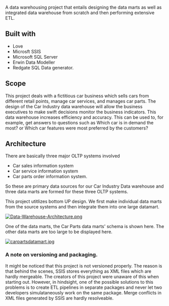 A data warehousing project that entails designing the data marts as well as integrated data warehouse from scratch and then performing extensive ETL.



## Built with

- Love
- Microsft SSIS
- Microsoft SQL Server
- Erwin Data Modeller
- Redgate SQL Data generator.

## Scope

This project deals with a fictitious car business which sells cars from different retail points, manage car services, and manages car parts. The design of the Car Industry data warehouse will allow the business executives to make swift decisions monitor the business indicators. This data warehouse increases efficiency and accuracy. This can be used to, for example, get answers to questions such as Which car is in demand the most? or Which car features were most preferred by the customers?

## Architecture

There are basically three major OLTP systems involved

- Car sales information system
- Car service information system
- Car parts order information system.

So these are primary data sources for our Car Industry Data warehouse and three data marts are formed for these three OLTP systems.

This project utitlizes bottom UP design. We first make individual data marts from the source systems and then integrate them into one large datamart.

[![Data-Warehouse-Architecture.png](https://i.postimg.cc/RVqjVfdn/Data-Warehouse-Architecture.png)](https://postimg.cc/bsc6mZKz)


One of the data marts, the Car Parts data marts' schema is shown here. The other data marts are too large to be displayed here.

[![carpartsdatamart.jpg](https://i.postimg.cc/C52rfP7n/carpartsdatamart.jpg)](https://postimg.cc/tnhNKzL9)


### A note on versioning and packaging.

It might be noticed that this project is not versioned properly. The reason is that behind the scenes, SSIS stores everything as XML files which are hardly mergeable. The creators of this project were unaware of this when starting out. However, in hindsight, one of the possible solutions to this problems is to create ETL pipelines in separate packages and never let two developers simulataneously work on the same package. Merge conflicts in XML files generated by SSIS are hardly resolveable.


